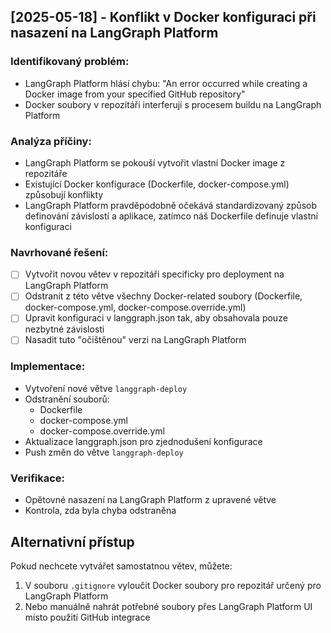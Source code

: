 ## [2025-05-18] - Konflikt v Docker konfiguraci při nasazení na LangGraph Platform

### Identifikovaný problém:
- LangGraph Platform hlásí chybu: "An error occurred while creating a Docker image from your specified GitHub repository"
- Docker soubory v repozitáři interferují s procesem buildu na LangGraph Platform

### Analýza příčiny:
- LangGraph Platform se pokouší vytvořit vlastní Docker image z repozitáře
- Existující Docker konfigurace (Dockerfile, docker-compose.yml) způsobují konflikty
- LangGraph Platform pravděpodobně očekává standardizovaný způsob definování závislostí a aplikace, zatímco náš Dockerfile definuje vlastní konfiguraci

### Navrhované řešení:
- [ ] Vytvořit novou větev v repozitáři specificky pro deployment na LangGraph Platform
- [ ] Odstranit z této větve všechny Docker-related soubory (Dockerfile, docker-compose.yml, docker-compose.override.yml)
- [ ] Upravit konfiguraci v langgraph.json tak, aby obsahovala pouze nezbytné závislosti
- [ ] Nasadit tuto "očištěnou" verzi na LangGraph Platform

### Implementace:
- Vytvoření nové větve `langgraph-deploy`
- Odstranění souborů:
  - Dockerfile
  - docker-compose.yml
  - docker-compose.override.yml
- Aktualizace langgraph.json pro zjednodušení konfigurace
- Push změn do větve `langgraph-deploy`

### Verifikace:
- Opětovné nasazení na LangGraph Platform z upravené větve
- Kontrola, zda byla chyba odstraněna

## Alternativní přístup

Pokud nechcete vytvářet samostatnou větev, můžete:

1. V souboru `.gitignore` vyloučit Docker soubory pro repozitář určený pro LangGraph Platform
2. Nebo manuálně nahrát potřebné soubory přes LangGraph Platform UI místo použití GitHub integrace
